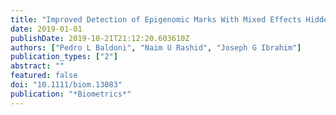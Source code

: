 ```yaml
---
title: "Improved Detection of Epigenomic Marks With Mixed Effects Hidden Markov Models"
date: 2019-01-01
publishDate: 2019-10-21T21:12:20.603610Z
authors: ["Pedro L Baldoni", "Naim U Rashid", "Joseph G Ibrahim"]
publication_types: ["2"]
abstract: ""
featured: false
doi: "10.1111/biom.13083"
publication: "*Biometrics*"
---
```


